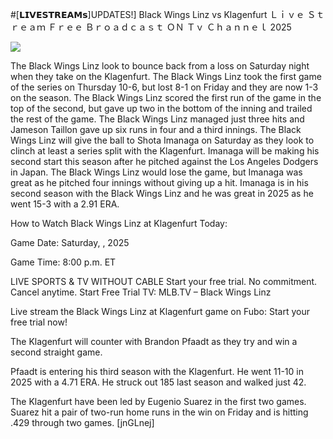 #[𝗟𝗜𝗩𝗘𝗦𝗧𝗥𝗘𝗔𝗠𝘀]UPDATES!] Black Wings Linz vs Klagenfurt Ｌｉｖｅ Ｓｔｒｅａｍ Ｆｒｅｅ Ｂｒｏａｄｃａｓｔ ＯＮ Ｔｖ Ｃｈａｎｎｅｌ  2025  
  
  
[![](https://i.imgur.com/qSNzIqt.png)](https://movie.rssnews.media/rhldzGij.php)  
  
The Black Wings Linz look to bounce back from a loss on Saturday night when they take on the Klagenfurt. The Black Wings Linz took the first game of the series on Thursday 10-6, but lost 8-1 on Friday and they are now 1-3 on the season. The Black Wings Linz scored the first run of the game in the top of the second, but gave up two in the bottom of the inning and trailed the rest of the game. The Black Wings Linz managed just three hits and Jameson Taillon gave up six runs in four and a third innings. The Black Wings Linz will give the ball to Shota Imanaga on Saturday as they look to clinch at least a series split with the Klagenfurt. Imanaga will be making his second start this season after he pitched against the Los Angeles Dodgers in Japan. The Black Wings Linz would lose the game, but Imanaga was great as he pitched four innings without giving up a hit. Imanaga is in his second season with the Black Wings Linz and he was great in 2025 as he went 15-3 with a 2.91 ERA.

How to Watch Black Wings Linz at Klagenfurt Today:

Game Date: Saturday, , 2025

Game Time: 8:00 p.m. ET

LIVE SPORTS & TV WITHOUT CABLE
Start your free trial. No commitment. Cancel anytime.
Start Free Trial
TV: MLB.TV – Black Wings Linz

Live stream the Black Wings Linz at Klagenfurt game on Fubo: Start your free trial now!

The Klagenfurt will counter with Brandon Pfaadt as they try and win a second straight game.

Pfaadt is entering his third season with the Klagenfurt. He went 11-10 in 2025 with a 4.71 ERA. He struck out 185 last season and walked just 42.

The Klagenfurt have been led by Eugenio Suarez in the first two games. Suarez hit a pair of two-run home runs in the win on Friday and is hitting .429 through two games. [jnGLnej]